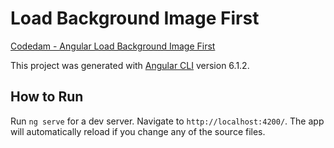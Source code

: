 # Load Background Image First

[Codedam - Angular Load Background Image First](https://codedam.com/angular-load-background-image-first)


This project was generated with [Angular CLI](https://github.com/angular/angular-cli) version 6.1.2.

## How to Run

Run `ng serve` for a dev server. Navigate to `http://localhost:4200/`. The app will automatically reload if you change any of the source files.
